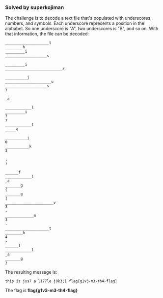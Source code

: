 ### Solved by superkojiman

The challenge is to decode a text file that's populated with underscores, numbers, and symbols. Each underscore represents a position in the alphabet. So one underscore is "A", two underscores is "B", and so on. With that information, the file can be decoded:

```text
____________________t
________h
_________i
___________________s

_________i
__________________________z

__________j
_____________________u
___________________s
7

_a

____________l
_________i
7
7
____________l
_____e

__________j
0
___________k
3

;
)

______f
____________l
_a
_______g
{
_______g
1
______________________v
3
-
_____________m
3
-
____________________t
________h
4
-
______f
____________l
_a
_______g
}
```

The resulting message is: 

```
this iz jus7 a li77le j0k3;) flag{g1v3-m3-th4-flag}
```

The flag is **flag{g1v3-m3-th4-flag}**
